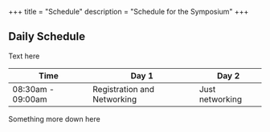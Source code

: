 +++
title = "Schedule"
description = "Schedule for the Symposium"
+++

## Daily Schedule
Text here  

| Time | Day 1 | Day 2 |
| ------ | ------- | ------- |
| 08:30am - 09:00am | Registration and Networking | Just networking |

Something more down here  
